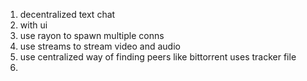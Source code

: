 1. decentralized text chat
2. with ui
3. use rayon to spawn multiple conns
4. use streams to stream video and audio
5. use centralized way of finding peers like bittorrent uses tracker file
6. 
